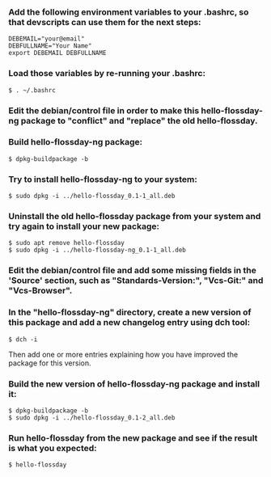 ### Add the following environment variables to your .bashrc, so that devscripts can use them for the next steps:
    DEBEMAIL="your@email"
    DEBFULLNAME="Your Name"
    export DEBEMAIL DEBFULLNAME

### Load those variables by re-running your .bashrc:
    $ . ~/.bashrc

### Edit the debian/control file in order to make this hello-flossday-ng package to "conflict" and "replace" the old hello-flossday.

### Build hello-flossday-ng package:
    $ dpkg-buildpackage -b

### Try to install hello-flossday-ng to your system:
    $ sudo dpkg -i ../hello-flossday_0.1-1_all.deb

### Uninstall the old hello-flossday package from your system and try again to install your new package:
    $ sudo apt remove hello-flossday
    $ sudo dpkg -i ../hello-flossday-ng_0.1-1_all.deb

### Edit the debian/control file and add some missing fields in the 'Source' section, such as "Standards-Version:", "Vcs-Git:" and "Vcs-Browser".

### In the "hello-flossday-ng" directory, create a new version of this package and add a new changelog entry using dch tool:
    $ dch -i
Then add one or more entries explaining how you have improved the package for this version.

### Build the new version of hello-flossday-ng package and install it:
    $ dpkg-buildpackage -b
    $ sudo dpkg -i ../hello-flossday_0.1-2_all.deb

### Run hello-flossday from the new package and see if the result is what you expected:
    $ hello-flossday
